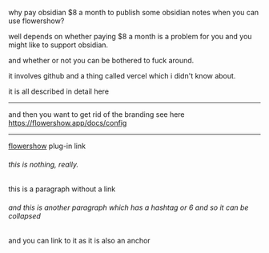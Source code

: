 
why pay obsidian $8 a month to publish some obsidian notes when you can use flowershow?

well depends on whether paying $8 a month is a problem for you
and you might like to support obsidian.

and whether or not you can be bothered to fuck around.

it involves github and a thing called vercel which i didn't know about.

it is all described in detail here


-----------------------------------------------------------------

and then you want to get rid of the branding
see here
https://flowershow.app/docs/config

---------------------------------------------------------


[flowershow](https://flowershow.app/) plug-in link

###### this is nothing, really.

this is a paragraph without a link

###### and this is another paragraph which has a hashtag or 6 and so it can be collapsed

and you can link to it as it is also an anchor